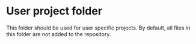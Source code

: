 # User project folder

This folder should be used for user specific projects.
By default, all files in this folder are not added to the repository.